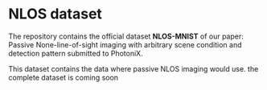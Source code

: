 # NLOS dataset
The repository contains the official dataset **NLOS-MNIST** 
of our paper: Passive None-line-of-sight imaging with arbitrary scene condition and detection pattern submitted to PhotoniX.

This dataset contains the data where passive NLOS imaging would use. the complete dataset is coming soon
